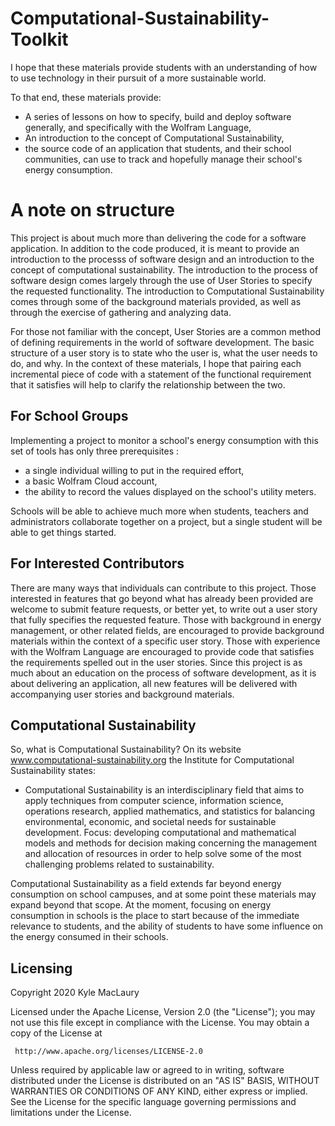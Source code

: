 # Computational-Sustainability-Toolkit

I hope that these materials provide students with an understanding of how to use technology in their pursuit of a more sustainable world. 

To that end, these materials provide:

* A series of lessons on how to specify, build and deploy software generally, and specifically with the Wolfram Language,
* An introduction to the concept of Computational Sustainability, 
* the source code of an application that students, and their school communities, can use to track and hopefully manage their school's energy consumption. 

# A note on structure
This project is about much more than delivering the code for a software application.  In addition to the code produced, it is meant to provide an introduction to the processs of software design and an introduction to the concept of computational sustainability.  The introduction to the process of software design comes largely through the use of User Stories to specify the requested functionality. The introduction to Computational Sustainability comes through some of the background materials provided, as well as through the exercise of gathering and analyzing data.

 For those not familiar with the concept, User Stories are a common method of defining requirements in the world of software development.  The basic structure of a user story is to state who the user is, what the user needs to do, and why.   In the context of these materials, I hope that  pairing each incremental piece of code with a statement of the functional requirement that it satisfies will help to clarify the relationship between the two.  

## For School Groups
Implementing a project to monitor a school's energy consumption with this set of tools has only three prerequisites :
* a single individual willing to put in the required effort,
* a basic Wolfram Cloud account,
* the ability to record the values displayed on the school's utility meters.

Schools will be able to achieve much more when students, teachers and administrators collaborate together on a project, but a single student will be able to get things started.

## For Interested Contributors
There are many ways that individuals can contribute to this project.  Those interested in features that go beyond what has already been provided are welcome to submit feature requests, or better yet, to write out a user story that fully specifies the requested feature.  Those with background in energy management, or other related fields, are encouraged to provide background materials within the context of a specific user story.  Those with experience with the Wolfram Language are encouraged to provide code that satisfies the requirements spelled out in the user stories.  Since this project is as much about an education on the process of software development, as it is about delivering an application, all new features will be delivered with accompanying user stories and background materials.  

## Computational Sustainability
So, what is Computational Sustainability? On its website www.computational-sustainability.org the Institute for Computational Sustainability states:
* Computational Sustainability is an interdisciplinary field that aims to apply techniques from computer science, information science, operations research, applied mathematics, and statistics for balancing environmental, economic, and societal needs for sustainable development. Focus: developing computational and mathematical models and methods for decision making concerning the management and allocation of resources in order to help solve some of the most challenging problems related to sustainability. 

Computational Sustainability as a field extends far beyond energy consumption on school campuses, and at some point these materials may expand beyond that scope.  At the moment, focusing on energy consumption in schools is the place to start because of the immediate relevance to students, and the ability of students to have some influence on the energy consumed in their schools.

## Licensing

   Copyright 2020 Kyle MacLaury

   Licensed under the Apache License, Version 2.0 (the "License");
   you may not use this file except in compliance with the License.
   You may obtain a copy of the License at

     http://www.apache.org/licenses/LICENSE-2.0

   Unless required by applicable law or agreed to in writing, software
   distributed under the License is distributed on an "AS IS" BASIS,
   WITHOUT WARRANTIES OR CONDITIONS OF ANY KIND, either express or implied.
   See the License for the specific language governing permissions and
   limitations under the License.
